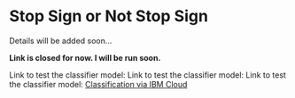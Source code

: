 # Stop Sign or Not Stop Sign

Details will be added soon...


<b>Link is closed for now. I will be run soon.</b>

Link to test the classifier model: Link to test the classifier model: Link to test the classifier model: <a href="https://my-classification-app-626164e98569256bb4ebdbc3.mr4ngdkhlwg.eu-gb.codeengine.appdomain.cloud/" target="_blank">Classification via IBM Cloud</a>
